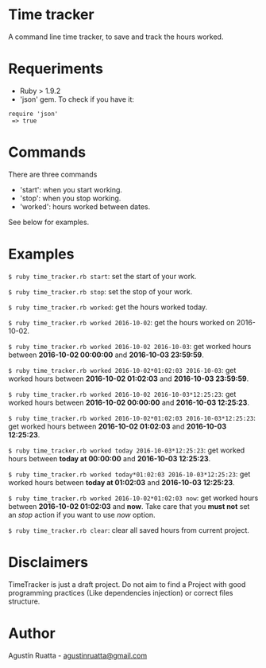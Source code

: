 # Time tracker

A command line time tracker, to save and track the hours worked.

# Requeriments
- Ruby > 1.9.2
- 'json' gem. To check if you have it:

```irb
require 'json'
 => true
```

# Commands
There are three commands

- 'start': when you start working.
- 'stop': when you stop working.
- 'worked': hours worked between dates.

See below for examples.

# Examples

`$ ruby time_tracker.rb start`: set the start of your work.

`$ ruby time_tracker.rb stop`: set the stop of your work.

`$ ruby time_tracker.rb worked`: get the hours worked today.

`$ ruby time_tracker.rb worked 2016-10-02`: get the hours worked on 2016-10-02.

`$ ruby time_tracker.rb worked 2016-10-02 2016-10-03`: get worked hours between
 **2016-10-02 00:00:00** and **2016-10-03 23:59:59**.
 
`$ ruby time_tracker.rb worked 2016-10-02*01:02:03 2016-10-03`: get worked hours
between **2016-10-02 01:02:03** and **2016-10-03 23:59:59**.

`$ ruby time_tracker.rb worked 2016-10-02 2016-10-03*12:25:23`:
get worked hours between **2016-10-02 00:00:00** and **2016-10-03 12:25:23**.
 
`$ ruby time_tracker.rb worked 2016-10-02*01:02:03 2016-10-03*12:25:23`:
get worked hours between **2016-10-02 01:02:03** and **2016-10-03 12:25:23**.

`$ ruby time_tracker.rb worked today 2016-10-03*12:25:23`:
get worked hours between **today at 00:00:00** and **2016-10-03 12:25:23**.

`$ ruby time_tracker.rb worked today*01:02:03 2016-10-03*12:25:23`:
get worked hours between **today at 01:02:03** and **2016-10-03 12:25:23**.

`$ ruby time_tracker.rb worked 2016-10-02*01:02:03 now`:
get worked hours between **2016-10-02 01:02:03** and **now**. Take care
that you **must not** set an *stop* action if you want to use *now*
option.

`$ ruby time_tracker.rb clear`: clear all saved hours from current project.

# Disclaimers

TimeTracker is just a draft project. Do not aim to find a Project
with good programming practices (Like dependencies injection) or 
correct files structure.

# Author

Agustín Ruatta - agustinruatta@gmail.com